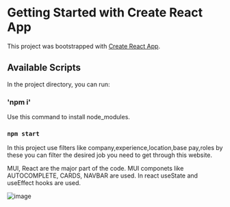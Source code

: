 # Getting Started with Create React App

This project was bootstrapped with [Create React App](https://github.com/facebook/create-react-app).

## Available Scripts

In the project directory, you can run:

### 'npm i' 

Use this command to install node_modules.

### `npm start`

In this project use filters like company,experience,location,base pay,roles by these you can filter the desired  job you need to get through this website.

MUI, React are the major part of the code. 
MUI componets like AUTOCOMPLETE, CARDS, NAVBAR are used.
In react useState and useEffect hooks are used.




![image](https://github.com/Ak141414/JOBPORTALREACT/assets/89651643/c1028b64-e504-490e-a2ad-5a7c8ce7d6bf)

